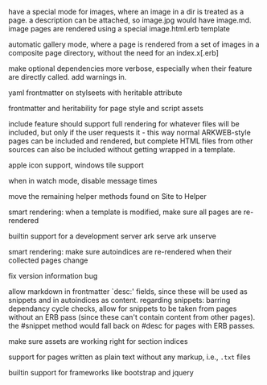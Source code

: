 have a special mode for images, where an image in a dir is treated as a page. a
description can be attached, so image.jpg would have image.md.
image pages are rendered using a special image.html.erb template

automatic gallery mode, where a page is rendered from a set of images in a
composite page directory, without the need for an index.x[.erb]

make optional dependencies more verbose, especially when their feature are
directly called. add warnings in.

yaml frontmatter on stylseets with heritable attribute

frontmatter and heritability for page style and script assets

include feature should support full rendering for whatever files will be
included, but only if the user requests it - this way normal ARKWEB-style pages
can be included and rendered, but complete HTML files from other sources can
also be included without getting wrapped in a template.

apple icon support, windows tile support

when in watch mode, disable message times

move the remaining helper methods found on Site to Helper

smart rendering: when a template is modified, make sure all pages are
re-rendered

builtin support for a development server
ark serve
ark unserve

smart rendering: make sure autoindices are re-rendered when their collected
pages change

fix version information bug

allow markdown in frontmatter `desc:' fields, since these will be used as
snippets and in autoindices as content.
regarding snippets: barring dependancy cycle checks, allow for snippets to be
taken from pages without an ERB pass (since these can't contain content from
other pages). the #snippet method would fall back on #desc for pages with ERB
passes.

make sure assets are working right for section indices

support for pages written as plain text without any markup, i.e., `.txt` files

builtin support for frameworks like bootstrap and jquery

